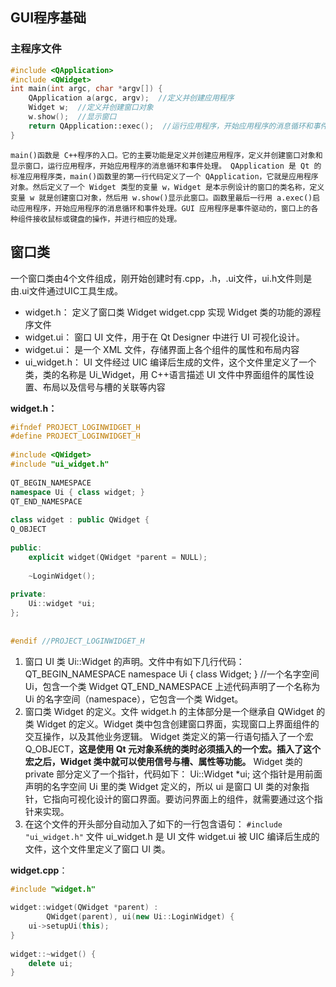 ## GUI程序基础 
### 主程序文件

```cpp
#include <QApplication>  
#include <QWidget> 
int main(int argc, char *argv[]) {  
    QApplication a(argc, argv);  //定义并创建应用程序
    Widget w;  //定义并创建窗口对象
    w.show();  //显示窗口
    return QApplication::exec();  //运行应用程序，开始应用程序的消息循环和事件处理
}
```
	main()函数是 C++程序的入口。它的主要功能是定义并创建应用程序，定义并创建窗口对象和显示窗口，运行应用程序，开始应用程序的消息循环和事件处理。 QApplication 是 Qt 的标准应用程序类，main()函数里的第一行代码定义了一个 QApplication，它就是应用程序对象。然后定义了一个 Widget 类型的变量 w，Widget 是本示例设计的窗口的类名称，定义变量 w 就是创建窗口对象，然后用 w.show()显示此窗口。函数里最后一行用 a.exec()启动应用程序，开始应用程序的消息循环和事件处理。GUI 应用程序是事件驱动的，窗口上的各种组件接收鼠标或键盘的操作，并进行相应的处理。

## 窗口类
一个窗口类由4个文件组成，刚开始创建时有.cpp，.h，.ui文件，ui.h文件则是由.ui文件通过UIC工具生成。
* widget.h： 定义了窗口类 Widget widget.cpp 实现 Widget 类的功能的源程序文件 
* widget.ui： 窗口 UI 文件，用于在 Qt Designer 中进行 UI 可视化设计。
* widget.ui： 是一个 XML 文件，存储界面上各个组件的属性和布局内容 
* ui_widget.h： UI 文件经过 UIC 编译后生成的文件，这个文件里定义了一个类，类的名称是 Ui_Widget，用 C++语言描述 UI 文件中界面组件的属性设置、布局以及信号与槽的关联等内容

**widget.h：**
```cpp
#ifndef PROJECT_LOGINWIDGET_H  
#define PROJECT_LOGINWIDGET_H  
  
#include <QWidget>  
#include "ui_widget.h"  
  
QT_BEGIN_NAMESPACE  
namespace Ui { class widget; }  
QT_END_NAMESPACE  
  
class widget : public QWidget {  
Q_OBJECT  
  
public:  
    explicit widget(QWidget *parent = NULL);  
  
    ~LoginWidget();  
  
private:  
    Ui::widget *ui;  
};  
  
  
#endif //PROJECT_LOGINWIDGET_H
```
1. 窗口 UI 类 Ui::Widget 的声明。文件中有如下几行代码： QT_BEGIN_NAMESPACE namespace Ui { class Widget; } //一个名字空间 Ui，包含一个类 Widget QT_END_NAMESPACE 上述代码声明了一个名称为 Ui 的名字空间（namespace），它包含一个类 Widget。
2. 窗口类 Widget 的定义。文件 widget.h 的主体部分是一个继承自 QWidget 的类 Widget 的定义。Widget 类中包含创建窗口界面，实现窗口上界面组件的交互操作，以及其他业务逻辑。 Widget 类定义的第一行语句插入了一个宏 Q_OBJECT，**这是使用 Qt 元对象系统的类时必须插入的一个宏。插入了这个宏之后，Widget 类中就可以使用信号与槽、属性等功能。** Widget 类的 private 部分定义了一个指针，代码如下： Ui::Widget *ui; 这个指针是用前面声明的名字空间 Ui 里的类 Widget 定义的，所以 ui 是窗口 UI 类的对象指针，它指向可视化设计的窗口界面。要访问界面上的组件，就需要通过这个指针来实现。
3.  在这个文件的开头部分自动加入了如下的一行包含语句： `#include "ui_widget.h"` 文件 ui_widget.h 是 UI 文件 widget.ui 被 UIC 编译后生成的文件，这个文件里定义了窗口 UI 类。

**widget.cpp**：
```cpp
#include "widget.h"  
  
widget::widget(QWidget *parent) :  
        QWidget(parent), ui(new Ui::LoginWidget) {  
    ui->setupUi(this);    
}  
  
widget::~widget() {  
    delete ui;  
}
```

